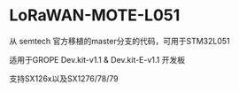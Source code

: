 # LoRaWAN-MOTE-L051
从 semtech 官方移植的master分支的代码，可用于STM32L051

适用于GROPE Dev.kit-v1.1 & Dev.kit-E-v1.1 开发板

支持SX126x以及SX1276/78/79

